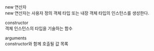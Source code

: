 
new 연산자   
new 연산자는 사용자 정의 객체 타입 또는 내장 객체 타입의 인스턴스를 생성한다.

constructor   
객체 인스턴스의 타입을 기술하는 함수   

arguments   
constructor와 함께 호출될 값 목록